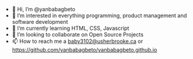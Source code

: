 - 👋 Hi, I’m @yanbabagbeto
- 👀 I’m interested in everything programming, product management and software development
- 🌱 I’m currently learning HTML, CSS, Javascript
- 💞️ I’m looking to collaborate on Open Source Projects 
- 📫 How to reach me a baby3102@usherbrooke.ca or https://github.com/yanbabagbeto/yanbabagbeto.github.io

<!---
yanbabagbeto/yanbabagbeto is a ✨ special ✨ repository because its `README.md` (this file) appears on your GitHub profile.
You can click the Preview link to take a look at your changes.
--->
